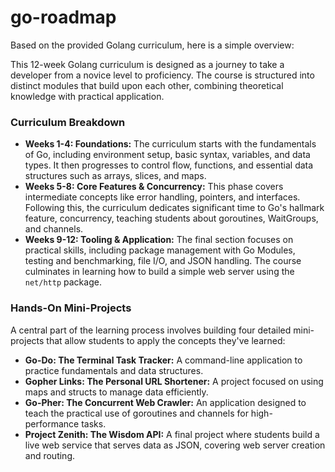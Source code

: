# go-roadmap

Based on the provided Golang curriculum, here is a simple overview:

This 12-week Golang curriculum is designed as a journey to take a developer from a novice level to proficiency. The course is structured into distinct modules that build upon each other, combining theoretical knowledge with practical application.

### Curriculum Breakdown

* **Weeks 1-4: Foundations:** The curriculum starts with the fundamentals of Go, including environment setup, basic syntax, variables, and data types. It then progresses to control flow, functions, and essential data structures such as arrays, slices, and maps.
* **Weeks 5-8: Core Features & Concurrency:** This phase covers intermediate concepts like error handling, pointers, and interfaces. Following this, the curriculum dedicates significant time to Go's hallmark feature, concurrency, teaching students about goroutines, WaitGroups, and channels.
* **Weeks 9-12: Tooling & Application:** The final section focuses on practical skills, including package management with Go Modules, testing and benchmarking, file I/O, and JSON handling. The course culminates in learning how to build a simple web server using the `net/http` package.

### Hands-On Mini-Projects

A central part of the learning process involves building four detailed mini-projects that allow students to apply the concepts they've learned:
* **Go-Do: The Terminal Task Tracker:** A command-line application to practice fundamentals and data structures.
* **Gopher Links: The Personal URL Shortener:** A project focused on using maps and structs to manage data efficiently.
* **Go-Pher: The Concurrent Web Crawler:** An application designed to teach the practical use of goroutines and channels for high-performance tasks.
* **Project Zenith: The Wisdom API:** A final project where students build a live web service that serves data as JSON, covering web server creation and routing.
